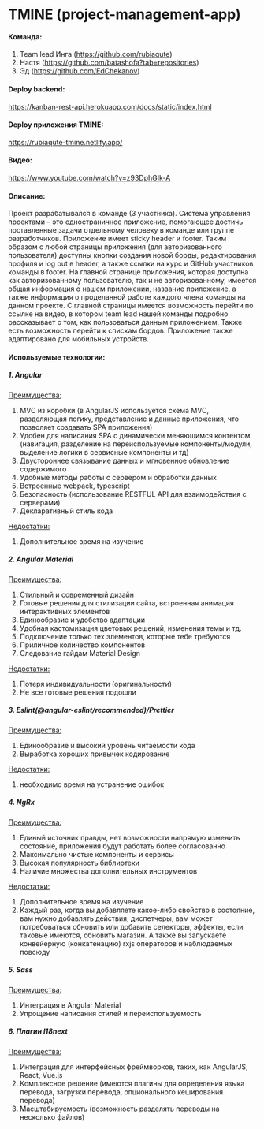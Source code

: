 # TMINE (project-management-app)

#### Команда:
1) Team lead Инга (https://github.com/rubiaqute)
2) Настя (https://github.com/batashofa?tab=repositories)
3) Эд (https://github.com/EdChekanov)

#### Deploy backend:
https://kanban-rest-api.herokuapp.com/docs/static/index.html

#### Deploy приложения TMINE:
https://rubiaqute-tmine.netlify.app/

#### Видео:
https://www.youtube.com/watch?v=z93DphGIk-A

#### Описание:
Проект разрабатывался в команде (3 участника).
Система управления проектами – это одностраничное приложение, помогающее достичь поставленные задачи отдельному человеку в команде или группе разработчиков.
Приложение имеет sticky header и footer. Таким образом с любой страницы приложения (для авторизованного пользователя) доступны кнопки создания новой борды, редактирования профиля и log out в header, а также ссылки на курс и GitHub участников команды в footer.
На главной странице приложения, которая доступна как авторизованному пользователю, так и не авторизованному, имеется общая информация о нашем приложении, название приложение, а также информация о проделанной работе каждого члена команды на данном проекте.
С главной страницы имеется возможность перейти по ссылке на видео, в котором team lead нашей команды подробно рассказывает о том, как пользоваться данным приложением. Также есть возможность перейти к спискам бордов. 
Приложение также адаптировано для мобильных устройств.

#### Используемые технологии:
#####  1. Angular
<ins>Преимущества:</ins>
1) MVC из коробки (в AngularJS используется схема MVC, разделяющая логику, представление и данные приложения, что позволяет создавать SPA приложения)
2) Удобен для написания SPA с динамически меняющимся контентом (навигация, разделение на переиспользуемые компоненты/модули, выделение логики в сервисные компоненты и тд)
3) Двустороннее связывание данных и мгновенное обновление содержимого
4) Удобные методы работы с сервером и обработки данных
5) Встроенные webpack, typescript
6) Безопасность (использование RESTFUL API для взаимодействия с серверами)
6) Декларативный стиль кода

<ins>Недостатки:</ins>
1) Дополнительное время на изучение
##### 2. Angular Material
<ins>Преимущества:</ins>
1) Стильный и современный дизайн
2) Готовые решения для стилизации сайта, встроенная анимация интерактивных элементов
3) Единообразие и удобство адаптации
4) Удобная кастомизация цветовых решений, изменения темы и тд.
5) Подключение только тех элементов, которые тебе требуются
6) Приличное количество компонентов
7) Следование гайдам Material Design

<ins>Недостатки:</ins>
1) Потеря индивидуальности (оригинальности)
2) Не все готовые решения подошли

##### 3. Eslint(@angular-eslint/recommended)/Prettier
<ins>Преимущества:</ins>
1) Единообразие и высокий уровень читаемости кода
2) Выработка хороших привычек кодирование

<ins>Недостатки:</ins>
1) необходимо время на устранение ошибок

##### 4. NgRx
<ins>Преимущества:</ins>
1) Единый источник правды, нет возможности напрямую изменить состояние, приложения будут работать более согласованно
2) Максимально чистые компоненты и сервисы
3) Высокая популярность библиотеки
4) Наличие множества дополнительных инструментов

<ins>Недостатки:</ins>
1) Дополнительное время на изучение
2) Каждый раз, когда вы добавляете какое-либо свойство в состояние, вам нужно добавлять действия, диспетчеры, вам может потребоваться обновить или 
   добавить селекторы, эффекты, если таковые имеются, обновить магазин. А также вы запускаете конвейерную (конкатенацию) rxjs операторов и 
   наблюдаемых повсюду

##### 5. Sass
<ins>Преимущества:</ins>
1) Интеграция в Angular Material
2) Упрощение написания стилей и переиспользуемость

##### 6. Плагин I18next
<ins>Преимущества:</ins>
1) Интеграция для интерфейсных фреймворков, таких, как AngularJS, React, Vue.js
2) Комплексное решение (имеются плагины для определения языка перевода, загрузки перевода, опционального кеширования перевода)
3) Масштабируемость (возможность разделять переводы на несколько файлов)

